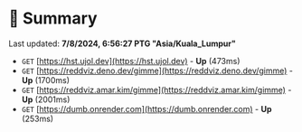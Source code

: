 # 📖 Summary
Last updated: **7/8/2024, 6:56:27 PTG "Asia/Kuala_Lumpur"**

- `GET` [https://hst.ujol.dev](https://hst.ujol.dev) - **Up** (473ms)
- `GET` [https://reddviz.deno.dev/gimme](https://reddviz.deno.dev/gimme) - **Up** (1700ms)
- `GET` [https://reddviz.amar.kim/gimme](https://reddviz.amar.kim/gimme) - **Up** (2001ms)
- `GET` [https://dumb.onrender.com](https://dumb.onrender.com) - **Up** (253ms)
